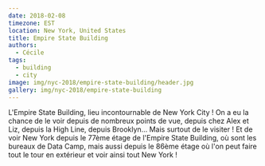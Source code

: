 ```yaml
---
date: 2018-02-08
timezone: EST
location: New York, United States
title: Empire State Building
authors: 
  - Cécile
tags:
  - building
  - city
image: img/nyc-2018/empire-state-building/header.jpg
gallery: img/nyc-2018/empire-state-building
---
```


L'Empire State Building, lieu incontournable de New York City ! On a eu la chance de le voir depuis de nombreux points de vue, depuis chez Alex et Liz, depuis la High Line, depuis Brooklyn... Mais surtout de le visiter ! Et de voir New York depuis le 77ème étage de l'Empire State Building, où sont les bureaux de Data Camp, mais aussi depuis le 86ème étage où l'on peut faire tout le tour en extérieur et voir ainsi tout New York !
